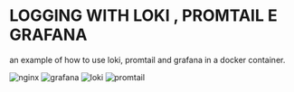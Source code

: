 # LOGGING WITH LOKI , PROMTAIL E GRAFANA


an example of how to use loki, promtail and grafana in a docker container.

![nginx](./config/nginx.png)
![grafana](./config/grafana-datasources.png)
![loki](./config/loki.png)
![promtail](./config/promtail.png)